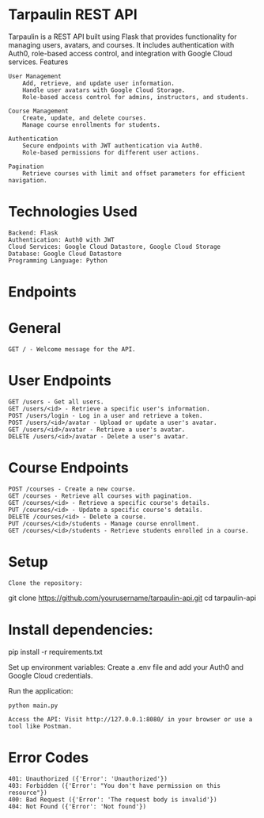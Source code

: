 # Tarpaulin REST API

Tarpaulin is a REST API built using Flask that provides functionality for managing users, avatars, and courses. It includes authentication with Auth0, role-based access control, and integration with Google Cloud services.
Features

    User Management
        Add, retrieve, and update user information.
        Handle user avatars with Google Cloud Storage.
        Role-based access control for admins, instructors, and students.

    Course Management
        Create, update, and delete courses.
        Manage course enrollments for students.

    Authentication
        Secure endpoints with JWT authentication via Auth0.
        Role-based permissions for different user actions.

    Pagination
        Retrieve courses with limit and offset parameters for efficient navigation.

# Technologies Used

    Backend: Flask
    Authentication: Auth0 with JWT
    Cloud Services: Google Cloud Datastore, Google Cloud Storage
    Database: Google Cloud Datastore
    Programming Language: Python

# Endpoints
# General

    GET / - Welcome message for the API.

# User Endpoints

    GET /users - Get all users.
    GET /users/<id> - Retrieve a specific user's information.
    POST /users/login - Log in a user and retrieve a token.
    POST /users/<id>/avatar - Upload or update a user's avatar.
    GET /users/<id>/avatar - Retrieve a user's avatar.
    DELETE /users/<id>/avatar - Delete a user's avatar.

# Course Endpoints

    POST /courses - Create a new course.
    GET /courses - Retrieve all courses with pagination.
    GET /courses/<id> - Retrieve a specific course's details.
    PUT /courses/<id> - Update a specific course's details.
    DELETE /courses/<id> - Delete a course.
    PUT /courses/<id>/students - Manage course enrollment.
    GET /courses/<id>/students - Retrieve students enrolled in a course.

# Setup

    Clone the repository:

git clone https://github.com/yourusername/tarpaulin-api.git
cd tarpaulin-api

# Install dependencies:

pip install -r requirements.txt

Set up environment variables: Create a .env file and add your Auth0 and Google Cloud credentials.

Run the application:

    python main.py

    Access the API: Visit http://127.0.0.1:8080/ in your browser or use a tool like Postman.

# Error Codes

    401: Unauthorized ({'Error': 'Unauthorized'})
    403: Forbidden ({'Error': "You don't have permission on this resource"})
    400: Bad Request ({'Error': 'The request body is invalid'})
    404: Not Found ({'Error': 'Not found'})
